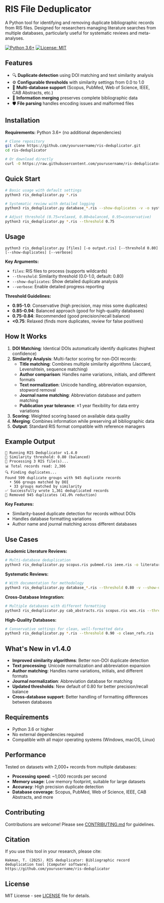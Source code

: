 # RIS File Deduplicator

A Python tool for identifying and removing duplicate bibliographic records from RIS files. Designed for researchers managing literature searches from multiple databases, particularly useful for systematic reviews and meta-analyses.

[![Python 3.6+](https://img.shields.io/badge/python-3.6+-blue.svg)](https://www.python.org/downloads/)
[![License: MIT](https://img.shields.io/badge/License-MIT-yellow.svg)](https://opensource.org/licenses/MIT)

## Features

- 🔍 **Duplicate detection** using DOI matching and text similarity analysis
- ⚙️ **Configurable thresholds** with similarity settings from 0.0 to 1.0
- 🔗 **Multi-database support** (Scopus, PubMed, Web of Science, IEEE, CAB Abstracts, etc.)
- 🔄 **Information merging** preserves complete bibliographic data
- 🛡️ **File parsing** handles encoding issues and malformed files

## Installation

**Requirements:** Python 3.6+ (no additional dependencies)

```bash
# Clone repository
git clone https://github.com/yourusername/ris-deduplicator.git
cd ris-deduplicator

# Or download directly
curl -O https://raw.githubusercontent.com/yourusername/ris-deduplicator/main/ris_deduplicator.py
```

## Quick Start

```bash
# Basic usage with default settings
python3 ris_deduplicator.py *.ris

# Systematic review with detailed logging
python3 ris_deduplicator.py database_*.ris --show-duplicates -v -o systematic_review.ris

# Adjust threshold (0.75=relaxed, 0.80=balanced, 0.95=conservative)
python3 ris_deduplicator.py *.ris --threshold 0.75
```

## Usage

```
python3 ris_deduplicator.py [files] [-o output.ris] [--threshold 0.80] [--show-duplicates] [--verbose]
```

**Key Arguments:**
- `files`: RIS files to process (supports wildcards)
- `--threshold`: Similarity threshold (0.0-1.0, default: 0.80)
- `--show-duplicates`: Show detailed duplicate analysis
- `--verbose`: Enable detailed progress reporting

**Threshold Guidelines:**
- **0.95-1.0**: Conservative (high precision, may miss some duplicates)
- **0.85-0.94**: Balanced approach (good for high-quality databases)
- **0.75-0.84**: Recommended (good precision/recall balance)
- **<0.75**: Relaxed (finds more duplicates, review for false positives)

## How It Works

1. **DOI Matching**: Identical DOIs automatically identify duplicates (highest confidence)
2. **Similarity Analysis**: Multi-factor scoring for non-DOI records:
   - **Title matching**: Combines multiple similarity algorithms (Jaccard, Levenshtein, sequence matching)
   - **Author comparison**: Handles name variations, initials, and different formats
   - **Text normalization**: Unicode handling, abbreviation expansion, stopword removal
   - **Journal name matching**: Abbreviation database and pattern matching
   - **Publication year tolerance**: ±1 year flexibility for data entry variations
3. **Scoring**: Weighted scoring based on available data quality
4. **Merging**: Combines information while preserving all bibliographic data
5. **Output**: Standard RIS format compatible with reference managers

## Example Output

```
🔧 Running RIS Deduplicator v1.4.0
🔧 Similarity threshold: 0.80 (balanced)
📂 Processing 3 RIS file(s)...
📊 Total records read: 2,306
🔍 Finding duplicates...
Found 599 duplicate groups with 945 duplicate records
  • 566 groups matched by DOI
  • 33 groups matched by similarity
✅ Successfully wrote 1,361 deduplicated records
🧹 Removed 945 duplicates (41.0% reduction)
```

**Key Features:**
- Similarity-based duplicate detection for records without DOIs
- Handles database formatting variations  
- Author name and journal matching across different databases

## Use Cases

**Academic Literature Reviews:**
```bash
# Multi-database deduplication
python3 ris_deduplicator.py scopus.ris pubmed.ris ieee.ris -o literature_review.ris
```

**Systematic Reviews:**
```bash
# With documentation for methodology
python3 ris_deduplicator.py database_*.ris --threshold 0.80 -v --show-duplicates -o systematic_review.ris
```

**Cross-Database Integration:**
```bash
# Multiple databases with different formatting
python3 ris_deduplicator.py cab_abstracts.ris scopus.ris wos.ris --threshold 0.75 -o integrated_results.ris
```

**High-Quality Databases:**
```bash
# Conservative settings for clean, well-formatted data
python3 ris_deduplicator.py *.ris --threshold 0.90 -o clean_refs.ris
```

## What's New in v1.4.0

- **Improved similarity algorithms**: Better non-DOI duplicate detection
- **Text processing**: Unicode normalization and abbreviation expansion
- **Author matching**: Handles name variations, initials, and different formats
- **Journal normalization**: Abbreviation database for matching
- **Updated thresholds**: New default of 0.80 for better precision/recall balance
- **Cross-database support**: Better handling of formatting differences between databases

## Requirements

- Python 3.6 or higher
- No external dependencies required
- Compatible with all major operating systems (Windows, macOS, Linux)

## Performance

Tested on datasets with 2,000+ records from multiple databases:
- **Processing speed**: ~1,000 records per second
- **Memory usage**: Low memory footprint, suitable for large datasets
- **Accuracy**: High precision duplicate detection
- **Database coverage**: Scopus, PubMed, Web of Science, IEEE, CAB Abstracts, and more

## Contributing

Contributions are welcome! Please see [CONTRIBUTING.md](CONTRIBUTING.md) for guidelines.

## Citation

If you use this tool in your research, please cite:

```
Hakman, T. (2025). RIS deduplicator: Bibliographic record deduplication tool [Computer software]. 
https://github.com/yourusername/ris-deduplicator
```

## License

MIT License - see [LICENSE](LICENSE) file for details.
